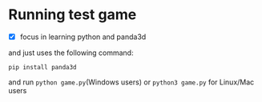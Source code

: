 # Running test game

- [x] focus in learning python and panda3d

and just uses the following command:

```pip install panda3d```

and run ```python game.py```(Windows users) or ```python3 game.py``` for Linux/Mac users
